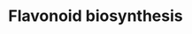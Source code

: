 ---
annotations:
- id: PW:0000002
  parent: classic metabolic pathway
  type: Pathway Ontology
  value: classic metabolic pathway
- id: PW:0000522
  parent: classic metabolic pathway
  type: Pathway Ontology
  value: flavonoid biosynthetic pathway
authors:
- Afukushima
- Egonw
- AlexanderPico
- Youssefwalid
- L Dupuis
description: ''
last-edited: 2020-03-16
organisms:
- Arabidopsis thaliana
redirect_from:
- /index.php/Pathway:WP2618
- /instance/WP2618
revision: null
schema-jsonld:
- '@context': https://schema.org/
  '@id': https://wikipathways.github.io/pathways/WP2618.html
  '@type': Dataset
  creator:
    '@type': Organization
    name: WikiPathways
  description: ''
  keywords:
  - 4CL5
  - AATs
  - CHI
  - CHS
  - Cyanidin
  - Cyanidin glycosides
  - DFR
  - Dihydroquercetin
  - F3'H
  - F3H
  - FLS
  - Isorhamnetin
  - Isorhamnetin glycosides
  - Kaempferol
  - Kaempferol glycosides
  - LDOX/ANS
  - Leucocyanidin
  - Naringenin
  - Naringenin chalcone
  - OMT
  - Quercetin
  - Quercetin glycosides
  - UGT
  - dihydrokaempferol
  - p-Coumarate
  - p-Coumaroyl CoA
  license: CC0
  name: Flavonoid biosynthesis
seo: CreativeWork
title: Flavonoid biosynthesis
wpid: WP2618
---